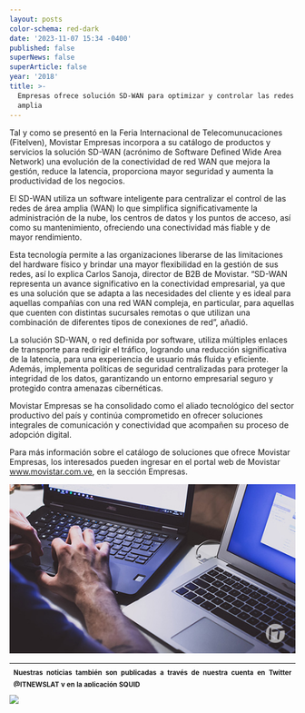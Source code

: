 ```yaml
---
layout: posts
color-schema: red-dark
date: '2023-11-07 15:34 -0400'
published: false
superNews: false
superArticle: false
year: '2018'
title: >-
  Empresas ofrece solución SD-WAN para optimizar y controlar las redes de área
  amplia
---
```

Tal y como se presentó en la Feria Internacional de Telecomunucaciones (Fitelven), Movistar Empresas incorpora a su catálogo de productos y servicios la solución SD-WAN (acrónimo de Software Defined Wide Area Network) una evolución de la conectividad de red WAN que mejora la gestión, reduce la latencia, proporciona mayor seguridad y aumenta la productividad de los negocios.

El SD-WAN utiliza un software inteligente para centralizar el control de las redes de área amplia (WAN) lo que simplifica significativamente la administración de la nube, los centros de datos y los puntos de acceso, así como su mantenimiento, ofreciendo una conectividad más fiable y de mayor rendimiento.

Esta tecnología permite a las organizaciones liberarse de las limitaciones del hardware físico y brindar una mayor flexibilidad en la gestión de sus redes, así lo explica Carlos Sanoja, director de B2B de Movistar. “SD-WAN representa un avance significativo en la conectividad empresarial, ya que es una solución que se adapta a las necesidades del cliente y es ideal para aquellas compañías con una red WAN compleja, en particular, para aquellas que cuenten con distintas sucursales remotas o que utilizan una combinación de diferentes tipos de conexiones de red”, añadió.

La solución SD-WAN, o red definida por software, utiliza múltiples enlaces de transporte para redirigir el tráfico, logrando una reducción significativa de la latencia, para una experiencia de usuario más fluida y eficiente. Además, implementa políticas de seguridad centralizadas para proteger la integridad de los datos, garantizando un entorno empresarial seguro y protegido contra amenazas cibernéticas.

Movistar Empresas se ha consolidado como el aliado tecnológico del sector productivo del país y continúa comprometido en ofrecer soluciones integrales de comunicación y conectividad que acompañen su proceso de adopción digital.

Para más información sobre el catálogo de soluciones que ofrece Movistar Empresas, los interesados pueden ingresar en el portal web de Movistar www.movistar.com.ve, en la sección Empresas.

![](https://raw.githubusercontent.com/itnewslat/assets/master/img/540x320/Usuario-Teclado-p.jpg)

<table style="height: 42px;" width="569">
<tbody>
<tr>
<td style="text-align: justify;"><sub><strong>Nuestras noticias también son publicadas a través de nuestra cuenta en Twitter <a href="https://twitter.com/itnewslat?lang=es">@ITNEWSLAT</a> y en la aplicación <a href="https://squidapp.co/en/">SQUID</a></strong></sub></td>
</tr>
</tbody>
</table>

<img src="https://tracker.metricool.com/c3po.jpg?hash=56f88a41e39ab42c063cc51676587a04"/>